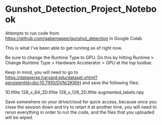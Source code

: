 # Gunshot_Detection_Project_Notebook
Attempts to run code from https://github.com/gabemagee/gunshot_detection in Google Colab 

This is what I've been able to get running as of right now.

Be sure to change the Runtime Type to GPU. Do this by hitting Runtime > Change Runtime Type > Hardware Accelerator > GPU at the top toolbar.

Keep in mind, you will need to go to https://dataverse.harvard.edu/dataset.xhtml?persistentId=doi:10.7910/DVN/2KI6IH and save the following files:

1D.tflite
128_x_64_2D.tflite
128_x_128_2D.tflite
augmented_labels.npy

Save somewhere on your drive/cloud for quick access, because once you close the session down and try to retart it at another time, you will need to rerun everything in order to run the code, and the files that you uploaded will be wiped.

